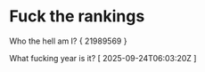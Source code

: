 # Fuck the rankings

Who the hell am I?
{ 21989569 }

What fucking year is it?
[ 2025-09-24T06:03:20Z ]
